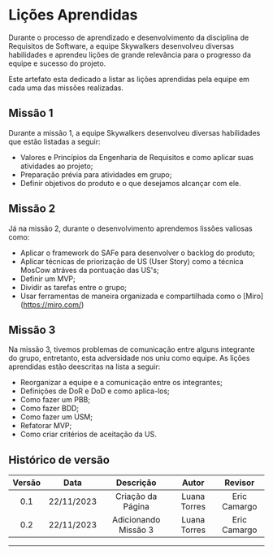 # Lições Aprendidas 

Durante o processo de aprendizado e desenvolvimento da disciplina de Requisitos de Software, a equipe Skywalkers desenvolveu diversas habilidades e aprendeu lições de grande relevância para o progresso da equipe e sucesso do projeto.

Este artefato esta dedicado a listar as lições aprendidas pela equipe em cada uma das missões realizadas.

## Missão 1

Durante a missão 1, a equipe Skywalkers desenvolveu diversas habilidades que estão listadas a seguir:

- Valores e Princípios da Engenharia de Requisitos e como aplicar suas atividades ao projeto;
- Preparação prévia para atividades em grupo;
- Definir objetivos do produto e o que desejamos alcançar com ele.


## Missão 2

Já na missão 2, durante o desenvolvimento aprendemos lissões valiosas como:

- Aplicar o framework do SAFe para desenvolver o backlog do produto;
- Aplicar técnicas de priorização de US (User Story) como a técnica MosCow atráves da pontuação das US's;
- Definir um MVP;
- Dividir as tarefas entre o grupo;
- Usar ferramentas de maneira organizada e compartilhada como o [Miro] (https://miro.com/)


## Missão 3

Na missão 3, tivemos problemas de comunicação entre alguns integrante do grupo, entretanto, esta adversidade nos uniu como equipe. As lições aprendidas estão deescritas na lista a seguir:

- Reorganizar a equipe e a comunicação entre os integrantes;
- Definições de DoR e DoD e como aplica-los;
- Como fazer um PBB;
- Como fazer BDD;
- Como fazer um USM;
- Refatorar MVP;
- Como criar critérios de aceitação da US.


## Histórico de versão

| Versão |    Data    |      Descrição       |  Autor  | Revisor |
| :----: | :--------: | :------------------: | :-----: | :-----: |
|  0.1   | 22/11/2023 |  Criação da Página   | Luana Torres |  Eric Camargo |
|  0.2   | 22/11/2023 | Adicionando Missão 3 | Luana Torres |  Eric Camargo |
---